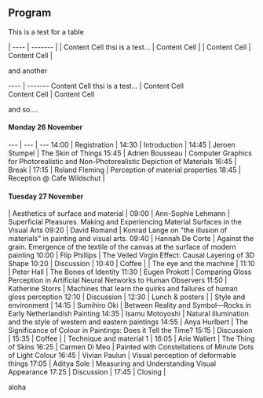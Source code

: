 
## Program
This is a test for a table


| ---- | ------- |
| Content Cell thsi is a test...  | Content Cell  |
| Content Cell  | Content Cell  |


and another


 ---- | ------- 
 Content Cell thsi is a test...  | Content Cell  
 Content Cell  | Content Cell  


 and so....

#### Monday 26 November
 --- | --- | ---
14:00 | Registration | 
14:30 | Introduction | 
14:45 | Jeroen Stumpel | The Skin of Things
15:45 | Adrien Bousseau | Computer Graphics for Photorealistic and Non-Photorealistic Depiction of Materials
16:45 | Break | 
17:15 | Roland Fleming | Perception of material properties
18:45 | Reception @ Cafe Wildschut | 


#### Tuesday 27 November
 | Aesthetics of surface and material | 
09:00 | Ann-Sophie Lehmann | Superficial Pleasures. Making and Experiencing Material Surfaces in the Visual Arts
09:20 | David Romand | Konrad Lange on "the illusion of materials" in painting and visual arts.
09:40 | Hannah De Corte | Against the grain. Emergence of the textile of the canvas at the surface of modern painting
10:00 | Flip Phillips | The Veiled Virgin Effect: Causal Layering of 3D Shape
10:20 | Discussion | 
10:40 | Coffee | 
 | The eye and the machine | 
11:10 | Peter Hall | The Bones of Identity
11:30 | Eugen Prokott | Comparing Gloss Perception in Artificial Neural Networks to Human Observers
11:50 | Katherine Storrs | Machines that learn the quirks and failures of human gloss perception
12:10 | Discussion | 
12:30 | Lunch & posters | 
 | Style and environment | 
14:15 | Sumihiro Oki | Between Reality and Symbol—Rocks in Early Netherlandish Painting
14:35 | Isamu Motoyoshi | Natural illumination and the style of western and eastern paintings
14:55 | Anya Hurlbert | The Significance of Colour in Paintings: Does it Tell the Time?
15:15 | Discussion | 
15:35 | Coffee | 
 | Technique and material 1 | 
16:05 | Arie Wallert | The Thing of Skins
16:25 | Carmen Di Meo | Painted with Constellations of Minute Dots of Light Colour
16:45 | Vivian Paulun | Visual perception of deformable things
17:05 | Aditya Sole | Measuring and Understanding Visual Appearance
17:25 | Discussion | 
17:45 | Closing | 



aloha

